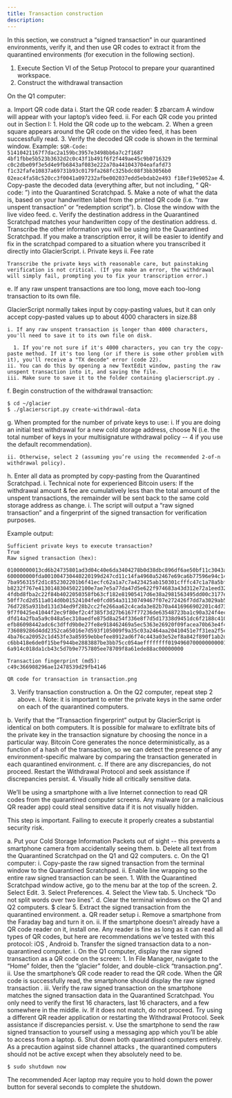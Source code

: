 ```yaml
---
title: Transaction construction
description:
---
```


In this section, we construct a “signed transaction” in our quarantined environments, verify it, and then use QR codes to extract it from the quarantined environments (for execution in the following section).

1. Execute Section VI of the Setup Protocol to prepare your quarantined workspace.
2. Construct the withdrawal transaction

On the Q1 computer:

  a. Import QR code data
    i. Start the QR code reader: $ zbarcam
    A window will appear with your laptop’s video feed.
    ii. For each QR code you printed out in Section I:
      1. Hold the QR code up to the webcam.
      2. When a green square appears around the QR code on the video feed, it has been successfully read.
      3. Verify the decoded QR code is shown in the terminal window. Example:
      ```
      $QR-Code:
      51410421167f7dac2a159bc3957e3498bb6a7c2f1687
      4bf1fbbe5b523b3632d2c0c43f1b491f6f2f449ae45c9b0716329
      c0c2dbe09f3e5d4e9fb6843af083e222a70a441043704eafafd73
      f1c32fafe10837a69731b93c0179fa268fc325bdc08f3bb3056b0
      02eac4fa58c520cc3f0041a097232afbe002037edd5ebdab2e493
      f18ef19e9052ae
      ```
      4. Copy-paste the decoded data (everything after, but not including, “ QR-code: ”) into the Quarantined Scratchpad.
      5. Make a note of what the data is, based on your handwritten label from the
      printed QR code (i.e. “raw unspent transaction” or “redemption script”).
  b. Close the window with the live video feed.
  c. Verify the destination address in the Quarantined Scratchpad matches your handwritten copy of the destination address.
  d. Transcribe the other information you will be using into the Quarantined
  Scratchpad. If you make a transcription error, it will be easier to identify and
  fix in the scratchpad compared to a situation where you transcribed it directly
  into GlacierScript.
    i. Private keys
    ii. Fee rate

    Transcribe the private keys with reasonable care, but painstaking verification is not critical. (If you make an error, the withdrawal will simply fail, prompting you to fix your transcription error.)

  e. If any raw unspent transactions are too long, move each too-long transaction to its own file.

  GlacierScript normally takes input by copy-pasting values, but it can only accept copy-pasted values up to about 4000 characters in size.88

    i. If any raw unspent transaction is longer than 4000 characters, you'll need to save it to its own file on disk.

      1. If you're not sure if it's 4000 characters, you can try the copy-paste method. If it's too long (or if there is some other problem with it), you'll receive a "TX decode" error (code 22).
    ii. You can do this by opening a new TextEdit window, pasting the raw unspent transaction into it, and saving the file.
    iii. Make sure to save it to the folder containing glacierscript.py .
  f. Begin construction of the withdrawal transaction:
  ```
  $ cd ~/glacier
  $ ./glacierscript.py create-withdrawal-data
  ```

  g. When prompted for the number of private keys to use:
    i. If you are doing an initial test withdrawal for a new cold storage address, choose N (i.e. the total number of keys in your multisignature withdrawal policy -- 4 if you use the default recommendation).

    ii. Otherwise, select 2 (assuming you’re using the recommended 2-of-n withdrawal policy).
  h. Enter all data as prompted by copy-pasting from the Quarantined Scratchpad.
    i. Technical note for experienced Bitcoin users: If the withdrawal amount & fee are cumulatively less than the total amount of the unspent transactions, the remainder will be sent back to the same cold storage address as change.
  i. The script will output a “raw signed transaction” and a fingerprint of the signed transaction for verification purposes.

  Example output:
  ```
  Sufficient private keys to execute transaction?
  True
  Raw signed transaction (hex):

  01000000013cd6b24735801ad3d04c40e6da3404278b0d38dbc896df6ae50bf11c3043a49
  600000000fda001004730440220199d247cd11c14fa4960a52467e69ca6b77596e94c14f2
  7ba956315f2d1c852302201b6f41ecfc62a1a7c7a423425ab150301cfffc47c1a78a5bf13
  b8232f767e41301483045022100e7ae7e5a77da47d5e622f974683a43d312e72a1eed329d
  4fdbd8fba2c22f84b4022050358fb63cf182e81905417d6e38a2981563495dd00c3177ee6
  50ff7cd2d511a014d0b01524104fe0fcd054a31130749467f07e272426f7dd7a3029ab5b0
  76d7285a931bd131d34ed9f28b2cc2fe266aa62c4cada3e82b70a4416966902201c4d7375
  9f7f0425e41044f2ec9f80ef2c4f385f3d27b6167f77236de63548723ba1c90a324f4ec46
  dfd14a2fba5a9c048a5ec310aedfe875d8a254f336e8f7d5d17338d9451dc6f2188c4104a
  efb86098442adc6c3dffd9b0e27fe8e918462469a5ec5363e26920f09facea70b63e4f4d2
  736089286d4dd2352ca65016e7d593f105009f9a35c03a2464aa20410451e7f31ea2f5cb1
  4ba76ca20952c1d453fe3a85959ebbefee8912ad6f74c443a03e52ef8a842f890f1ab2d69
  c6bb418e6de0f15bef944be2883887be3bb75cc054aeffffffff019496070000000000197
  6a914c018da1cb43c5d7b9e7757805ee78709f8a61ede88ac00000000

  Transaction fingerprint (md5):
  c49c366908296ae12478539d29fb4146

  QR code for transaction in transaction.png
  ```

3. Verify transaction construction
  a. On the Q2 computer, repeat step 2 above.
    i. Note: it is important to enter the private keys in the same order on each of the quarantined computers.

  b. Verify that the “Transaction fingerprint” output by GlacierScript is identical
  on both computers. It is possible for malware to exfiltrate bits of the private
  key in the transaction signature by choosing the nonce in a particular way.
  Bitcoin Core generates the nonce deterministically, as a function of a hash of the
  transaction, so we can detect the presence of any environment-specific malware by
  comparing the transaction generated in each quarantined environment.
  c. If there are any discrepancies, do not proceed. Restart the Withdrawal Protocol
  and seek assistance if discrepancies persist.
4. Visually hide all critically sensitive data.

We’ll be using a smartphone with a live Internet connection to read QR codes from
the quarantined computer screens. Any malware (or a malicious QR reader app) could
steal sensitive data if it is not visually hidden.

This step is important. Failing to execute it properly creates a substantial security risk.

  a. Put your Cold Storage Information Packets out of sight -- this prevents a
  smartphone camera from accidentally seeing them.
  b. Delete all text from the Quarantined Scratchpad on the Q1 and Q2 computers.
  c. On the Q1 computer:
    i. Copy-paste the raw signed transaction from the terminal window to the
    Quarantined Scratchpad.
    ii. Enable line wrapping so the entire raw signed transaction can be seen.
      1. With the Quarantined Scratchpad window active, go to the menu bar at the top of the screen.
      2. Select Edit.
      3. Select Preferences.
      4. Select the View tab.
      5. Uncheck “Do not split words over two lines”.
  d. Clear the terminal windows on the Q1 and Q2 computers. $ clear
5. Extract the signed transaction from the quarantined environment.
  a. QR reader setup
    i. Remove a smartphone from the Faraday bag and turn it on.
    ii. If the smartphone doesn’t already have a QR code reader on it, install one. Any reader is fine as long as it can read all types of QR codes, but here are recommendations we’ve tested with this protocol: iOS , Android
  b. Transfer the signed transaction data to a non-quarantined computer.
    i. On the Q1 computer, display the raw signed transaction as a QR code on the screen:
      1. In File Manager, navigate to the “Home” folder, then the “glacier” folder, and double-click “transaction.png”.
    ii. Use the smartphone’s QR code reader to read the QR code. When the QR code is successfully read, the smartphone should display the raw signed transaction .
    iii. Verify the raw signed transaction on the smartphone matches the signed transaction data in the Quarantined Scratchpad. You only need to verify the first 16 characters, last 16 characters, and a few somewhere in the middle.
    iv. If it does not match, do not proceed. Try using a different QR reader application or restarting the Withdrawal Protocol. Seek assistance if discrepancies persist.
    v. Use the smartphone to send the raw signed transaction to yourself using a messaging app which you’ll be able to access from a laptop.
6. Shut down both quarantined computers entirely. As a precaution against  side
channel attacks , the quarantined computers should not be active except when they
absolutely need to be.
```
$ sudo shutdown now
```
The recommended Acer laptop may require you to hold down the power button for several seconds to complete the shutdown.
